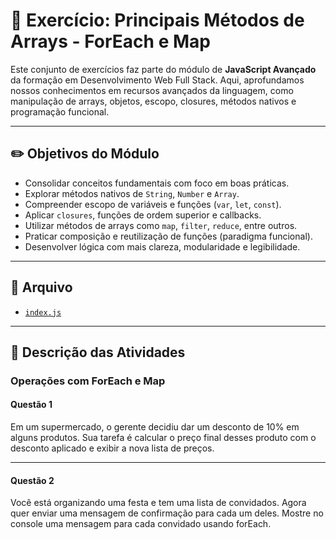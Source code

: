 # 🚀 Exercício: Principais Métodos de Arrays - ForEach e Map

Este conjunto de exercícios faz parte do módulo de **JavaScript Avançado** da formação em Desenvolvimento Web Full Stack. Aqui, aprofundamos nossos conhecimentos em recursos avançados da linguagem, como manipulação de arrays, objetos, escopo, closures, métodos nativos e programação funcional.

---

## ✏️ Objetivos do Módulo

- Consolidar conceitos fundamentais com foco em boas práticas.
- Explorar métodos nativos de `String`, `Number` e `Array`.
- Compreender escopo de variáveis e funções (`var`, `let`, `const`).
- Aplicar `closures`, funções de ordem superior e callbacks.
- Utilizar métodos de arrays como `map`, `filter`, `reduce`, entre outros.
- Praticar composição e reutilização de funções (paradigma funcional).
- Desenvolver lógica com mais clareza, modularidade e legibilidade.

---

## 📂 Arquivo

- [`index.js`](./index.js)

---

## 📌 Descrição das Atividades

### Operações com ForEach e Map

#### Questão 1

Em um supermercado, o gerente decidiu dar um desconto de 10% em alguns produtos. Sua tarefa é calcular o preço final desses produto com o desconto aplicado e exibir a nova lista de preços.

---

#### Questão 2

Você está organizando uma festa e tem uma lista de convidados. Agora quer enviar uma mensagem de confirmação para cada um deles. Mostre no console uma mensagem para cada convidado usando forEach.
